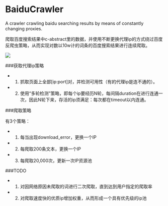 # BaiduCrawler
A crawler crawling baidu searching results by means of constantly changing proxies.

爬取百度搜索结果中c-abstract里的数据，并使用不断更换代理ip的方式绕过百度反爬虫策略，从而实现对数以10w计的词条的百度搜索结果进行连续爬取。

![](https://github.com/fancoo/BaiduCrawler/blob/master/images/git.png)

###获取代理ip策略

* 1. 抓取页面上全部[ip:port]对，并检测可用性（有的代理ip是连不通的）。
* 2. 使用“多轮检测”策略，即每个ip要经历N轮，每间隔duration在进行连通一次，因此N轮下来，存活的ip须满足：每次都在timeout以内连通。

###爬取策略

有3个策略：
   * 1. 每当出现download_error，更换一个IP
   * 2. 每爬取200条文本，更换一个IP
   * 3. 每爬取20,000次，更新一次IP资源池

###TODO

* 1. 对因网络原因未爬取的词进行二次爬取，直到达到用户指定的爬取率
* 2. 对爬取速度快的优质ip增加权重，从而形成一个具有优先级的ip池
